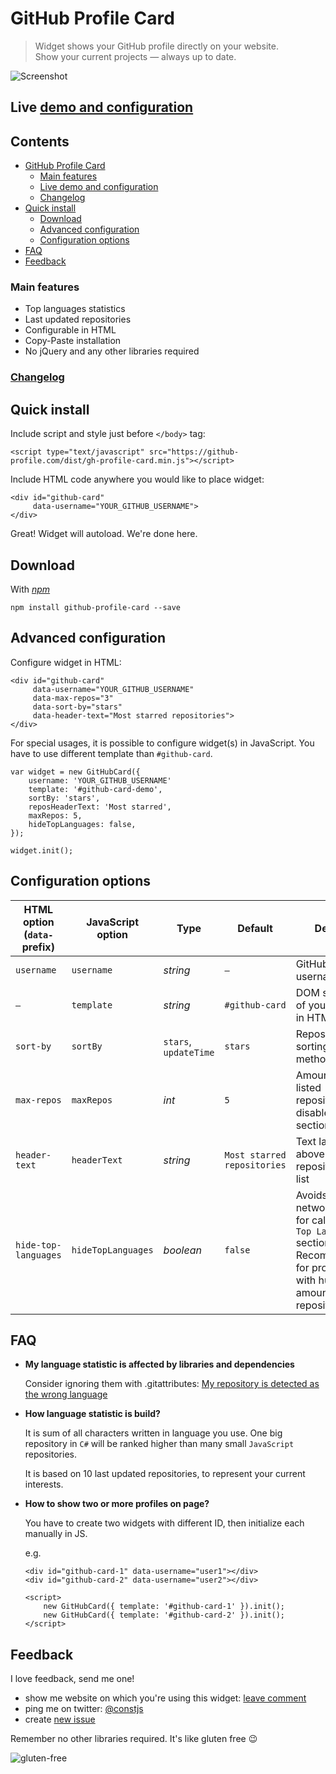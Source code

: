 # GitHub Profile Card

> Widget shows your GitHub profile directly on your website.  
Show your current projects — always up to date.

![Screenshot](./demo/screenshot.png)

## Live [demo and configuration](https://github-profile.com/demo?username=piotrl)

## Contents

  * [GitHub Profile Card](#github-profile-card)
     * [Main features](#main-features)
     * [Live demo and configuration](#live-demo-and-configuration)
     * [Changelog](#changelog)
  * [Quick install](#quick-install)
    * [Download](#download)
    * [Advanced configuration](#advanced-configuration)
    * [Configuration options](#configuration-options)
  * [FAQ](#faq)
  * [Feedback](#feedback)


### Main features

- Top languages statistics
- Last updated repositories
- Configurable in HTML
- Copy-Paste installation
- No jQuery and any other libraries required

### [Changelog](https://github.com/piotrl/github-profile-card/releases)

## Quick install

Include script and style just before `</body>` tag:

```
<script type="text/javascript" src="https://github-profile.com/dist/gh-profile-card.min.js"></script>
```

Include HTML code anywhere you would like to place widget: 

```
<div id="github-card"
     data-username="YOUR_GITHUB_USERNAME">
</div>
```

Great! Widget will autoload. We're done here.

## Download

With [*npm*](https://www.npmjs.com/package/github-profile-card)

```
npm install github-profile-card --save
```

## Advanced configuration

Configure widget in HTML:

```
<div id="github-card"
     data-username="YOUR_GITHUB_USERNAME"
     data-max-repos="3"
     data-sort-by="stars"
     data-header-text="Most starred repositories">
</div>
```

For special usages, it is possible to configure widget(s) in JavaScript.
You have to use different template than `#github-card`.

```
var widget = new GitHubCard({
    username: 'YOUR_GITHUB_USERNAME'
    template: '#github-card-demo',
    sortBy: 'stars',
    reposHeaderText: 'Most starred',
    maxRepos: 5,
    hideTopLanguages: false,
});

widget.init();
```

## Configuration options   

HTML option (`data-` prefix)      | JavaScript option | Type                 | Default        | Details
---               | ---               | ---                  | ---            | ---
`username`   | `username`        | *string*			 | `—`            | GitHub profile username
`—`               | `template`        | *string*             | `#github-card` | DOM selector of your widget in HTML
`sort-by`    | `sortBy`          | `stars`, `updateTime`| `stars`        | Repositories sorting method
`max-repos`  | `maxRepos`        | *int*			     | `5`			  | Amount of listed repositories. `0` disables section
`header-text`| `headerText`      | *string*             | `Most starred repositories` | Text label above repositories list                           
`hide-top-languages`| `hideTopLanguages`      | *boolean*             | `false` | Avoids heavy network traffic for calculating `Top Languages` section. Recommended for profiles with huge amount of repositories.

## FAQ

- **My language statistic is affected by libraries and dependencies**

  Consider ignoring them with .gitattributes: [My repository is detected as the wrong language](https://github.com/github/linguist#overrides)

- **How language statistic is build?**
 
  It is sum of all characters written in language you use.
 One big repository in `C#` will be ranked higher than many small `JavaScript` repositories.

  It is based on 10 last updated repositories, to represent your current interests.

  
- **How to show two or more profiles on page?**
  
  You have to create two widgets with different ID, then initialize each manually in JS.
  
  e.g.
  ```
  <div id="github-card-1" data-username="user1"></div>
  <div id="github-card-2" data-username="user2"></div>
  
  <script>
      new GitHubCard({ template: '#github-card-1' }).init();      
      new GitHubCard({ template: '#github-card-2' }).init();
  </script>
  ```
## Feedback

I love feedback, send me one!

- show me website on which you're using this widget: [leave comment](https://github.com/piotrl/github-profile-card/issues/15)
- ping me on twitter: [@constjs](https://twitter.com/constjs) 
- create [new issue](https://github.com/piotrl/github-profile-card/issues/new)

Remember no other libraries required. It's like gluten free 😉

![gluten-free](http://forthebadge.com/images/badges/gluten-free.svg)
